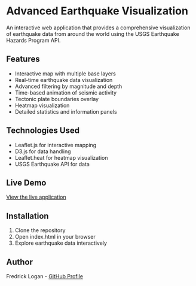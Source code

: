# Advanced Earthquake Visualization

An interactive web application that provides a comprehensive visualization of earthquake data from around the world using the USGS Earthquake Hazards Program API.

## Features

- Interactive map with multiple base layers
- Real-time earthquake data visualization
- Advanced filtering by magnitude and depth
- Time-based animation of seismic activity
- Tectonic plate boundaries overlay
- Heatmap visualization
- Detailed statistics and information panels

## Technologies Used

- Leaflet.js for interactive mapping
- D3.js for data handling
- Leaflet.heat for heatmap visualization
- USGS Earthquake API for data

## Live Demo

[View the live application](https://freddricklogan.github.io/earthquake-visualization/)

## Installation

1. Clone the repository
2. Open index.html in your browser
3. Explore earthquake data interactively

## Author

Fredrick Logan - [GitHub Profile](https://github.com/freddricklogan)
